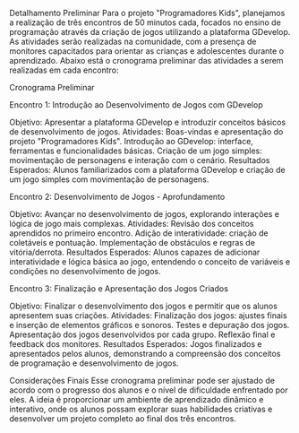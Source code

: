 Detalhamento Preliminar
Para o projeto "Programadores Kids", planejamos a realização de três encontros de 50 minutos cada, focados no ensino de programação através da criação de jogos utilizando a plataforma GDevelop. As atividades serão realizadas na comunidade, com a presença de monitores capacitados para orientar as crianças e adolescentes durante o aprendizado. Abaixo está o cronograma preliminar das atividades a serem realizadas em cada encontro:

Cronograma Preliminar

Encontro 1: Introdução ao Desenvolvimento de Jogos com GDevelop

Objetivo: Apresentar a plataforma GDevelop e introduzir conceitos básicos de desenvolvimento de jogos.
Atividades:
Boas-vindas e apresentação do projeto "Programadores Kids".
Introdução ao GDevelop: interface, ferramentas e funcionalidades básicas.
Criação de um jogo simples: movimentação de personagens e interação com o cenário.
Resultados Esperados:
Alunos familiarizados com a plataforma GDevelop e criação de um jogo simples com movimentação de personagens.


Encontro 2: Desenvolvimento de Jogos - Aprofundamento

Objetivo: Avançar no desenvolvimento de jogos, explorando interações e lógica de jogo mais complexas.
Atividades:
Revisão dos conceitos aprendidos no primeiro encontro.
Adição de interatividade: criação de coletáveis e pontuação.
Implementação de obstáculos e regras de vitória/derrota.
Resultados Esperados:
Alunos capazes de adicionar interatividade e lógica básica ao jogo, entendendo o conceito de variáveis e condições no desenvolvimento de jogos.


Encontro 3: Finalização e Apresentação dos Jogos Criados

Objetivo: Finalizar o desenvolvimento dos jogos e permitir que os alunos apresentem suas criações.
Atividades:
Finalização dos jogos: ajustes finais e inserção de elementos gráficos e sonoros.
Testes e depuração dos jogos.
Apresentação dos jogos desenvolvidos por cada grupo.
Reflexão final e feedback dos monitores.
Resultados Esperados:
Jogos finalizados e apresentados pelos alunos, demonstrando a compreensão dos conceitos de programação e desenvolvimento de jogos.


Considerações Finais
Esse cronograma preliminar pode ser ajustado de acordo com o progresso dos alunos e o nível de dificuldade enfrentado por eles. A ideia é proporcionar um ambiente de aprendizado dinâmico e interativo, onde os alunos possam explorar suas habilidades criativas e desenvolver um projeto completo ao final dos três encontros.
